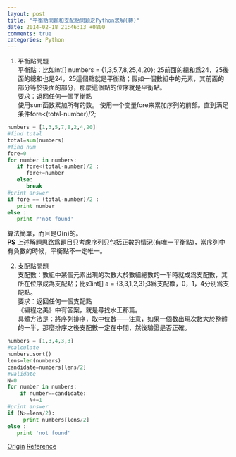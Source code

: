 ```yaml
---
layout: post
title: "平衡點問題和支配點問題之Python求解(轉)"
date: 2014-02-18 21:46:13 +0800
comments: true
categories: Python
---
```


1. 平衡點問題  
平衡點：比如int[] numbers = {1,3,5,7,8,25,4,20}; 25前面的總和爲24，25後面的總和也是24，25這個點就是平衡點；假如一個數組中的元素，其前面的部分等於後面的部分，那麼這個點的位序就是平衡點。   
要求：返回任何一個平衡點  
使用sum函数累加所有的数。
使用一个变量fore来累加序列的前部。直到满足条件fore<(total-number)/2;
``` python  
numbers = [1,3,5,7,8,2,4,20]  
#find total  
total=sum(numbers)  
#find num  
fore=0  
for number in numbers:  
   if fore<(total-number)/2 :  
      fore+=number  
   else:  
      break  
#print answer  
if fore == (total-number)/2 :  
   print number  
else :  
   print r'not found'  
```  
算法簡單，而且是O(n)的。  
**PS** 上述解題思路爲題目只考慮序列只包括正數的情況(有唯一平衡點)，當序列中有負數的時候，平衡點不一定唯一。<!--more-->  
  
2. 支配點問題  
支配數：數組中某個元素出現的次數大於數組總數的一半時就成爲支配數，其所在位序成為支配點；比如int[] a = {3,3,1,2,3};3爲支配數，0，1，4分别爲支配點。  
要求：返回任何一個支配點  
《編程之美》中有答案，就是尋找水王那篇。  
具體方法是：將序列排序，取中位數——注意，如果一個數出現次數大於整體的一半，那麼排序之後支配數一定在中間，然後驗證是否正確。  
``` python  
numbers = [1,3,4,3,3]  
#calculate  
numbers.sort()  
lens=len(numbers)  
candidate=numbers[lens/2]  
#validate  
N=0  
for number in numbers:  
    if number==candidate:  
       N+=1  
#print answer  
if (N>=lens/2):  
     print numbers[lens/2]  
else :  
   print 'not found'  
```  
[Origin](http://hi.baidu.com/ruclin/item/f2706f26b1d2db140975086b)
[Reference](http://www.iteye.com/topic/600079)